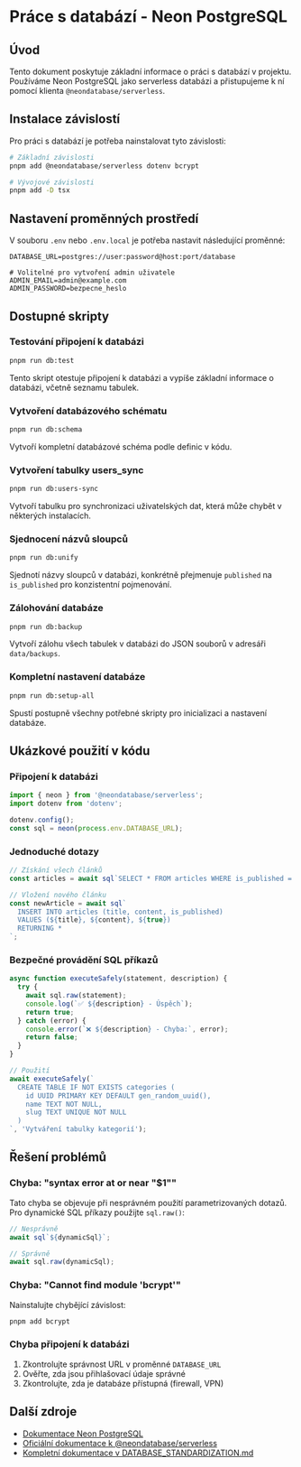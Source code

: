 # Práce s databází - Neon PostgreSQL

## Úvod

Tento dokument poskytuje základní informace o práci s databází v projektu. Používáme Neon PostgreSQL jako serverless databázi a přistupujeme k ní pomocí klienta `@neondatabase/serverless`.

## Instalace závislostí

Pro práci s databází je potřeba nainstalovat tyto závislosti:

```bash
# Základní závislosti
pnpm add @neondatabase/serverless dotenv bcrypt

# Vývojové závislosti
pnpm add -D tsx
```

## Nastavení proměnných prostředí

V souboru `.env` nebo `.env.local` je potřeba nastavit následující proměnné:

```
DATABASE_URL=postgres://user:password@host:port/database

# Volitelné pro vytvoření admin uživatele
ADMIN_EMAIL=admin@example.com
ADMIN_PASSWORD=bezpecne_heslo
```

## Dostupné skripty

### Testování připojení k databázi
```bash
pnpm run db:test
```
Tento skript otestuje připojení k databázi a vypíše základní informace o databázi, včetně seznamu tabulek.

### Vytvoření databázového schématu
```bash
pnpm run db:schema
```
Vytvoří kompletní databázové schéma podle definic v kódu.

### Vytvoření tabulky users_sync
```bash
pnpm run db:users-sync
```
Vytvoří tabulku pro synchronizaci uživatelských dat, která může chybět v některých instalacích.

### Sjednocení názvů sloupců
```bash
pnpm run db:unify
```
Sjednotí názvy sloupců v databázi, konkrétně přejmenuje `published` na `is_published` pro konzistentní pojmenování.

### Zálohování databáze
```bash
pnpm run db:backup
```
Vytvoří zálohu všech tabulek v databázi do JSON souborů v adresáři `data/backups`.

### Kompletní nastavení databáze
```bash
pnpm run db:setup-all
```
Spustí postupně všechny potřebné skripty pro inicializaci a nastavení databáze.

## Ukázkové použití v kódu

### Připojení k databázi
```typescript
import { neon } from '@neondatabase/serverless';
import dotenv from 'dotenv';

dotenv.config();
const sql = neon(process.env.DATABASE_URL);
```

### Jednoduché dotazy
```typescript
// Získání všech článků
const articles = await sql`SELECT * FROM articles WHERE is_published = true`;

// Vložení nového článku
const newArticle = await sql`
  INSERT INTO articles (title, content, is_published) 
  VALUES (${title}, ${content}, ${true}) 
  RETURNING *
`;
```

### Bezpečné provádění SQL příkazů
```typescript
async function executeSafely(statement, description) {
  try {
    await sql.raw(statement);
    console.log(`✅ ${description} - Úspěch`);
    return true;
  } catch (error) {
    console.error(`❌ ${description} - Chyba:`, error);
    return false;
  }
}

// Použití
await executeSafely(`
  CREATE TABLE IF NOT EXISTS categories (
    id UUID PRIMARY KEY DEFAULT gen_random_uuid(),
    name TEXT NOT NULL,
    slug TEXT UNIQUE NOT NULL
  )
`, 'Vytváření tabulky kategorií');
```

## Řešení problémů

### Chyba: "syntax error at or near "$1""
Tato chyba se objevuje při nesprávném použití parametrizovaných dotazů. Pro dynamické SQL příkazy použijte `sql.raw()`:

```typescript
// Nesprávně
await sql`${dynamicSql}`;

// Správně
await sql.raw(dynamicSql);
```

### Chyba: "Cannot find module 'bcrypt'"
Nainstalujte chybějící závislost:

```bash
pnpm add bcrypt
```

### Chyba připojení k databázi
1. Zkontrolujte správnost URL v proměnné `DATABASE_URL`
2. Ověřte, zda jsou přihlašovací údaje správné
3. Zkontrolujte, zda je databáze přístupná (firewall, VPN)

## Další zdroje

- [Dokumentace Neon PostgreSQL](https://neon.tech/docs)
- [Oficiální dokumentace k @neondatabase/serverless](https://www.npmjs.com/package/@neondatabase/serverless)
- [Kompletní dokumentace v DATABASE_STANDARDIZATION.md](./dokumentace/DATABASE_STANDARDIZATION.md)

